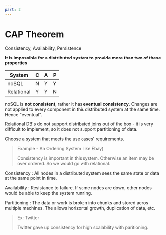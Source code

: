 ```yaml
---
part: 2
---
```


# CAP Theorem

Consistency, Availability, Persistence

**It is impossible for a distributed system to provide more than two of these properties**

|System|C|A|P|
|---|---|---|---|
|noSQL|N|Y|Y|
|Relational|Y|Y|N|

noSQL is **not consistent**, rather it has **eventual consistency**. Changes are not applied to every component in this distributed system at the same time. Hence "eventual".

Relational DB's do not support distributed joins out of the box - it is very difficult to implement, so it does not support partitioning of data.

Choose a system that meets the use cases' requirements.

> Example - An Ordering System (like Ebay)
>
> Consistency is important in this system. Otherwise an item may be over ordered. So we would go with relational.

Consistency
: All nodes in a distributed system sees the same state or data at the same point in time.

Availability
: Resistance to failure. If some nodes are down, other nodes would be able to keep the system running.

Partitioning
: The data or work is broken into chunks and stored acros multiple machines. The allows horizontal growth, duplication of data, etc.

> Ex: Twitter
>
> Twitter gave up consistency for high scalability with paritioning.